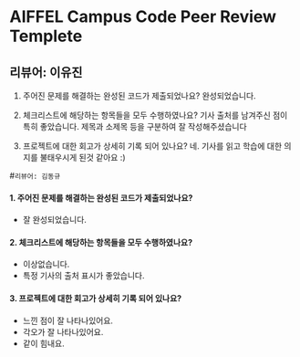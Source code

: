 # AIFFEL Campus Code Peer Review Templete

## 리뷰어: 이유진

1. 주어진 문제를 해결하는 완성된 코드가 제출되었나요?
완성되었습니다.
2. 체크리스트에 해당하는 항목들을 모두 수행하였나요?
기사 출처를 남겨주신 점이 특히 좋았습니다.
제목과 소제목 등을 구분하여 잘 작성해주셨습니다

3. 프로젝트에 대한 회고가 상세히 기록 되어 있나요?
네. 기사를 읽고 학습에 대한 의지를 불태우시게 된것 같아요 :)



#```리뷰어: 김동규```  


#### 1. 주어진 문제를 해결하는 완성된 코드가 제출되었나요?  

* 잘 완성되었습니다.  


#### 2. 체크리스트에 해당하는 항목들을 모두 수행하였나요?  
 
* 이상없습니다.
* 특정 기사의 출처 표시가 좋았습니다.


#### 3. 프로젝트에 대한 회고가 상세히 기록 되어 있나요?  

* 느낀 점이 잘 나타나있어요.  
* 각오가 잘 나타나있어요.  
* 같이 힘내요.  
